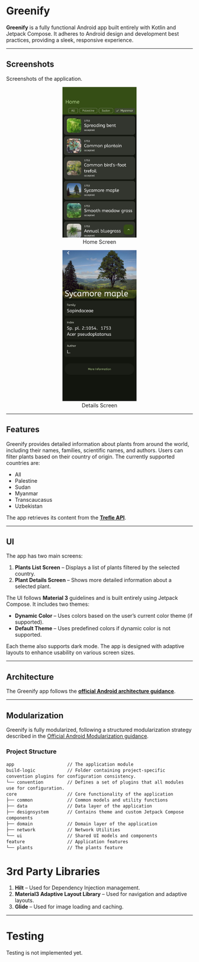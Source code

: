 # Greenify

**Greenify** is a fully functional Android app built entirely with Kotlin and Jetpack Compose. It adheres to Android design and development best practices, providing a sleek, responsive experience.

---

## Screenshots

Screenshots of the application.

<p align="center" width="100%">
    <img src="screenshots/home.jpeg" alt="Home Screen" width="200">
    <br>Home Screen
</p>

<p align="center" width="100%">
    <img src="screenshots/details.jpeg" alt="Details Screen" width="200">
    <br>Details Screen
</p>

---

## Features

Greenify provides detailed information about plants from around the world, including their names, families, scientific names, and authors. Users can filter plants based on their country of origin. The currently supported countries are:
- All
- Palestine
- Sudan
- Myanmar
- Transcaucasus
- Uzbekistan

The app retrieves its content from the **[Trefle API](https://trefle.io/)**.

---

## UI

The app has two main screens:
1. **Plants List Screen** – Displays a list of plants filtered by the selected country.
2. **Plant Details Screen** – Shows more detailed information about a selected plant.

The UI follows **Material 3** guidelines and is built entirely using Jetpack Compose. It includes two themes:
- **Dynamic Color** – Uses colors based on the user’s current color theme (if supported).
- **Default Theme** – Uses predefined colors if dynamic color is not supported.

Each theme also supports dark mode. The app is designed with adaptive layouts to enhance usability on various screen sizes.

---

## Architecture

The Greenify app follows the **[official Android architecture guidance](https://developer.android.com/topic/architecture)**.

---

## Modularization

Greenify is fully modularized, following a structured modularization strategy described in the [Official Android Modularization guidance](https://developer.android.com/topic/modularization).

### Project Structure

```plaintext
app                    // The application module
build-logic            // Folder containing project-specific convention plugins for configuration consistency.
└── convention         // Defines a set of plugins that all modules use for configuration.
core                   // Core functionality of the application
├── common             // Common models and utility functions
├── data               // Data layer of the application
├── designsystem       // Contains theme and custom Jetpack Compose components
├── domain             // Domain layer of the application
├── network            // Network Utilities
└── ui                 // Shared UI models and components
feature                // Application features
└── plants             // The plants feature
```

# 3rd Party Libraries

1. **Hilt** – Used for Dependency Injection management.
2. **Material3 Adaptive Layout Library** – Used for navigation and adaptive layouts.
3. **Glide** – Used for image loading and caching.

---

# Testing

Testing is not implemented yet.
